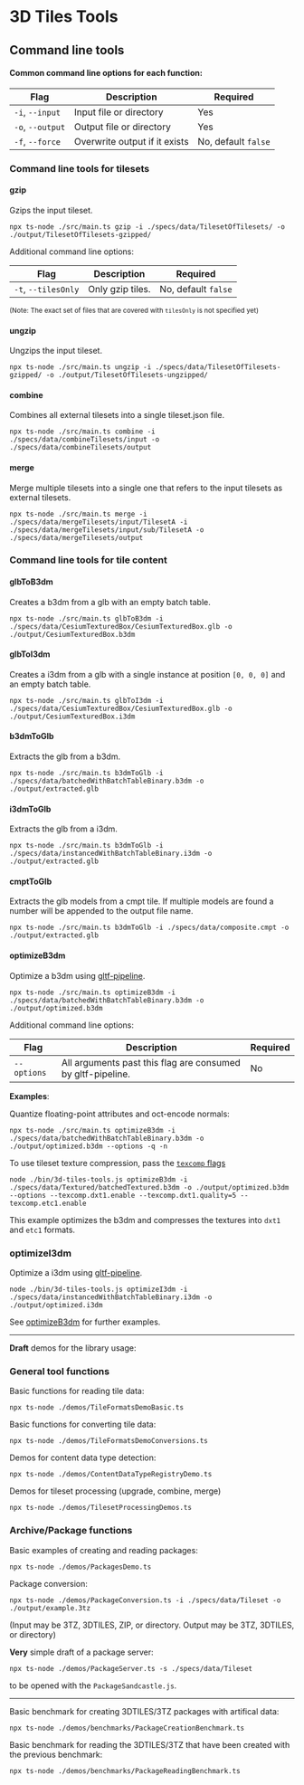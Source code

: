# 3D Tiles Tools

## Command line tools

#### Common command line options for each function:

|Flag|Description|Required|
|----|-----------|--------|
|`-i`, `--input`|Input file or directory| Yes|
|`-o`, `--output`|Output file or directory |Yes|
|`-f`, `--force`|Overwrite output if it exists|No, default `false`|

### Command line tools for tilesets

#### gzip

Gzips the input tileset. 
``` 
npx ts-node ./src/main.ts gzip -i ./specs/data/TilesetOfTilesets/ -o ./output/TilesetOfTilesets-gzipped/
```

Additional command line options:

|Flag|Description|Required|
|----|-----------|--------|
|`-t`, `--tilesOnly`|Only gzip tiles.|No, default `false`|

<sup>(Note: The exact set of files that are covered with `tilesOnly` is not specified yet)

#### ungzip

Ungzips the input tileset.
``` 
npx ts-node ./src/main.ts ungzip -i ./specs/data/TilesetOfTilesets-gzipped/ -o ./output/TilesetOfTilesets-ungzipped/
```

#### combine

Combines all external tilesets into a single tileset.json file.
```
npx ts-node ./src/main.ts combine -i ./specs/data/combineTilesets/input -o ./specs/data/combineTilesets/output
```

#### merge

Merge multiple tilesets into a single one that refers to the input tilesets as external tilesets.
```
npx ts-node ./src/main.ts merge -i ./specs/data/mergeTilesets/input/TilesetA -i ./specs/data/mergeTilesets/input/sub/TilesetA -o ./specs/data/mergeTilesets/output
```


### Command line tools for tile content

#### glbToB3dm

Creates a b3dm from a glb with an empty batch table.
```
npx ts-node ./src/main.ts glbToB3dm -i ./specs/data/CesiumTexturedBox/CesiumTexturedBox.glb -o ./output/CesiumTexturedBox.b3dm
```

#### glbToI3dm

Creates a i3dm from a glb with a single instance at position `[0, 0, 0]` and an empty batch table. 
```
npx ts-node ./src/main.ts glbToI3dm -i ./specs/data/CesiumTexturedBox/CesiumTexturedBox.glb -o ./output/CesiumTexturedBox.i3dm
```

#### b3dmToGlb

Extracts the glb from a b3dm. 
```
npx ts-node ./src/main.ts b3dmToGlb -i ./specs/data/batchedWithBatchTableBinary.b3dm -o ./output/extracted.glb
```

#### i3dmToGlb

Extracts the glb from a i3dm. 

```
npx ts-node ./src/main.ts b3dmToGlb -i ./specs/data/instancedWithBatchTableBinary.i3dm -o ./output/extracted.glb
```

#### cmptToGlb

Extracts the glb models from a cmpt tile. If multiple models are found a number will be appended to the output file name.

```
npx ts-node ./src/main.ts b3dmToGlb -i ./specs/data/composite.cmpt -o ./output/extracted.glb
```

#### optimizeB3dm

Optimize a b3dm using [gltf-pipeline](https://github.com/CesiumGS/gltf-pipeline/blob/main/README.md). 

```
npx ts-node ./src/main.ts optimizeB3dm -i ./specs/data/batchedWithBatchTableBinary.b3dm -o ./output/optimized.b3dm
```

Additional command line options:

| Flag | Description | Required |
| ---- | ----------- | -------- |
|`--options`|All arguments past this flag are consumed by gltf-pipeline.| No |

**Examples**: 

Quantize floating-point attributes and oct-encode normals:
```
npx ts-node ./src/main.ts optimizeB3dm -i ./specs/data/batchedWithBatchTableBinary.b3dm -o ./output/optimized.b3dm --options -q -n
```

To use tileset texture compression, pass the [`texcomp` flags](https://github.com/CesiumGS/gltf-pipeline/blob/main/README.md#command-line-flags)
```
node ./bin/3d-tiles-tools.js optimizeB3dm -i ./specs/data/Textured/batchedTextured.b3dm -o ./output/optimized.b3dm --options --texcomp.dxt1.enable --texcomp.dxt1.quality=5 --texcomp.etc1.enable
```
This example optimizes the b3dm and compresses the textures into `dxt1` and `etc1` formats.


### optimizeI3dm

Optimize a i3dm using [gltf-pipeline](https://github.com/CesiumGS/gltf-pipeline/blob/main/README.md).
```
node ./bin/3d-tiles-tools.js optimizeI3dm -i ./specs/data/instancedWithBatchTableBinary.i3dm -o ./output/optimized.i3dm
```
See [optimizeB3dm](#optimizeb3dm) for further examples.


---

**Draft** demos for the library usage:

### General tool functions

Basic functions for reading tile data:
```
npx ts-node ./demos/TileFormatsDemoBasic.ts
```

Basic functions for converting tile data:
```
npx ts-node ./demos/TileFormatsDemoConversions.ts
```

Demos for content data type detection:
```
npx ts-node ./demos/ContentDataTypeRegistryDemo.ts
```

Demos for tileset processing (upgrade, combine, merge)
```
npx ts-node ./demos/TilesetProcessingDemos.ts
```

### Archive/Package functions 

Basic examples of creating and reading packages:
```
npx ts-node ./demos/PackagesDemo.ts
```

Package conversion:
```
npx ts-node ./demos/PackageConversion.ts -i ./specs/data/Tileset -o ./output/example.3tz
```
(Input may be 3TZ, 3DTILES, ZIP, or directory. Output may be 3TZ, 3DTILES, or directory)

**Very** simple draft of a package server:
```
npx ts-node ./demos/PackageServer.ts -s ./specs/data/Tileset
```
to be opened with the `PackageSandcastle.js`.

---

Basic benchmark for creating 3DTILES/3TZ packages with artifical data:
```
npx ts-node ./demos/benchmarks/PackageCreationBenchmark.ts
```

Basic benchmark for reading the 3DTILES/3TZ that have been created with the previous benchmark:
```
npx ts-node ./demos/benchmarks/PackageReadingBenchmark.ts
```



